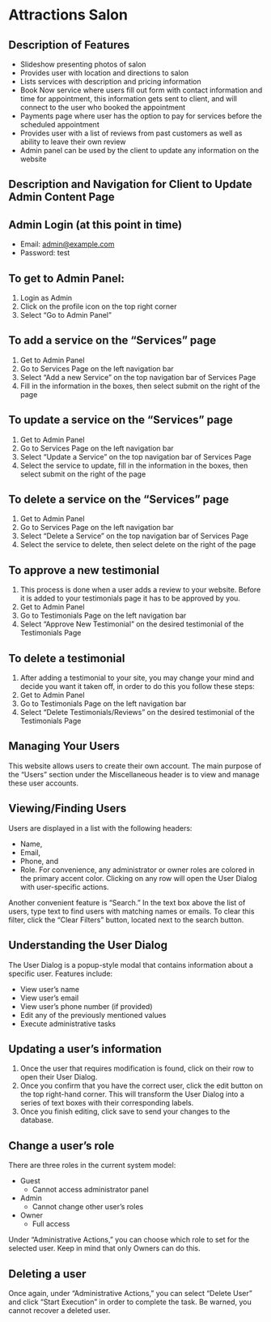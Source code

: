 # Attractions Salon

## Description of Features

-  Slideshow presenting photos of salon
- Provides user with location and directions to salon
- Lists services with description and pricing information
- Book Now service where users fill out form with contact information and time for appointment, this information gets sent to client, and will connect to the user who booked the appointment
- Payments page where user has the option to pay for services before the scheduled appointment
- Provides user with a list of reviews from past customers as well as ability to leave their own review
- Admin panel can be used by the client to update any information on the website

## Description and Navigation for Client to Update Admin Content Page 
## Admin Login (at this point in time)
- Email: admin@example.com 
- Password: test

## To get to Admin Panel:
1. Login as Admin
2. Click on the profile icon on the top right corner
3. Select “Go to Admin Panel”

## To add a service on the “Services” page
1. Get to Admin Panel
2. Go to Services Page on the left navigation bar
3. Select “Add a new Service” on the top navigation bar of Services Page
4. Fill in the information in the boxes, then select submit on the right of the page

## To update a service on the “Services” page
1. Get to Admin Panel
2. Go to Services Page on the left navigation bar
3. Select “Update a Service” on the top navigation bar of Services Page
4. Select the service to update, fill in the information in the boxes, then select submit on the right of the page

## To delete a service on the “Services” page
1. Get to Admin Panel
2. Go to Services Page on the left navigation bar
3. Select “Delete a Service” on the top navigation bar of Services Page
4. Select the service to delete, then select delete on the right of the page

## To approve a new testimonial
1. This process is done when a user adds a review to your website. Before it is added to your testimonials page it has to be approved by you.
2. Get to Admin Panel
3. Go to Testimonials Page on the left navigation bar
4. Select “Approve New Testimonial” on the desired testimonial of the Testimonials Page

## To delete a testimonial
1. After adding a testimonial to your site, you may change your mind and decide you want it taken off, in order to do this you follow these steps:
2. Get to Admin Panel
3. Go to Testimonials Page on the left navigation bar
4. Select “Delete Testimonials/Reviews” on the desired testimonial of the Testimonials Page

## Managing Your Users
This website allows users to create their own account. The main purpose of the “Users” section under the Miscellaneous header is to view and manage these user accounts.

## Viewing/Finding Users
Users are displayed in a list with the following headers:
- Name,
- Email,
- Phone, and
- Role.
For convenience, any administrator or owner roles are colored in the primary accent color. Clicking on any row will open the User Dialog with user-specific actions.

Another convenient feature is “Search.” In the text box above the list of users, type text to find users with matching names or emails. To clear this filter, click the “Clear Filters” button, located next to the search button.

## Understanding the User Dialog
The User Dialog is a popup-style modal that contains information about a specific user. Features include:
- View user’s name
- View user’s email
- View user’s phone number (if provided)
- Edit any of the previously mentioned values
- Execute administrative tasks

## Updating a user’s information
1. Once the user that requires modification is found, click on their row to open their User Dialog.
3. Once you confirm that you have the correct user, click the edit button on the top right-hand corner. This will transform the User Dialog into a series of text boxes with their corresponding labels.
3. Once you finish editing, click save to send your changes to the database.

## Change a user’s role
There are three roles in the current system model:
- Guest
  - Cannot access administrator panel
- Admin
  - Cannot change other user’s roles
- Owner
  - Full access

Under “Administrative Actions,” you can choose which role to set for the selected user. Keep in mind that only Owners can do this.

## Deleting a user
Once again, under “Administrative Actions,” you can select “Delete User” and click “Start Execution” in order to complete the task. Be warned, you cannot recover a deleted user.
